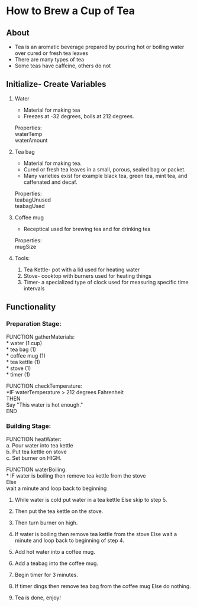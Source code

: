 # How to Brew a Cup of Tea

## About

- Tea is an aromatic beverage prepared by pouring hot or boiling water over cured or fresh tea leaves 
- There are many types of tea
- Some teas have caffeine, others do not

## Initialize- Create Variables

1. Water
    - Material for making tea
    - Freezes at -32 degrees, boils at 212 degrees.

    Properties: <br>
        waterTemp <br>
        waterAmount <br>

2. Tea bag
    - Material for making tea.
    - Cured or fresh tea leaves in a small, porous, sealed bag or packet.
    - Many varieties exist for example black tea, green tea, mint tea, and caffenated and decaf.

    Properties: <br>
        teabagUnused <br>
        teabagUsed <br>

3. Coffee mug
    - Receptical used for brewing tea and for drinking tea

    Properties: <br>
        mugSize 

4. Tools:
    1. Tea Kettle- pot with a lid used for heating water
    2. Stove- cooktop with burners used for heating things
    3. Timer- a specialized type of clock used for measuring specific time intervals

## Functionality

### Preparation Stage:

FUNCTION gatherMaterials: <br>
    * water (1 cup) <br>
    * tea bag (1) <br>
    * coffee mug (1) <br>
    * tea kettle (1) <br>
    * stove (1) <br>
    * timer (1) <br>

FUNCTION checkTemperature: <br>
     *IF waterTemperature > 212 degrees Fahrenheit <br>
         THEN  <br>
             Say "This water is hot enough." <br>
                 END

### Building Stage:

FUNCTION heatWater: <br>
   a. Pour water into tea kettle <br>
   b. Put tea kettle on stove <br>
   c. Set burner on HIGH. <br>

FUNCTION waterBoiling: <br>
     * IF water is boiling then remove tea kettle from the stove <br>
            Else <br>
                wait a minute and loop back to beginning <br>


1. While water is cold put water in a tea kettle
    Else
    skip to step 5.

2. Then put the tea kettle on the stove.

3. Then turn burner on high.

4. If water is boiling then remove tea kettle from the stove
    Else 
    wait a minute and loop back to beginning of step 4.

5. Add hot water into a coffee mug.

6. Add a teabag into the coffee mug.

7. Begin timer for 3 minutes.

8. If timer dings then remove tea bag from the coffee mug
    Else 
    do nothing.

9. Tea is done, enjoy!
